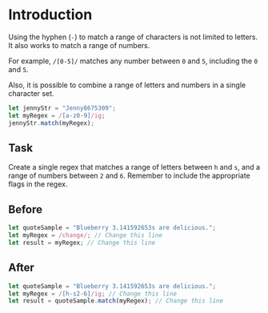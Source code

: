 # Introduction

Using the hyphen (`-`) to match a range of characters is not limited to letters. It also works to match a range of numbers.

For example, `/[0-5]/` matches any number between `0` and `5`, including the `0` and `5`.

Also, it is possible to combine a range of letters and numbers in a single character set.
```javascript
let jennyStr = "Jenny8675309";
let myRegex = /[a-z0-9]/ig;
jennyStr.match(myRegex);
```


## Task 
Create a single regex that matches a range of letters between `h` and `s`, and a range of numbers between `2` and `6`. Remember to include the appropriate flags in the regex.

## Before

```javascript
let quoteSample = "Blueberry 3.141592653s are delicious.";
let myRegex = /change/; // Change this line
let result = myRegex; // Change this line
```

## After

```javascript
let quoteSample = "Blueberry 3.141592653s are delicious.";
let myRegex = /[h-s2-6]/ig; // Change this line
let result = quoteSample.match(myRegex); // Change this line
```
